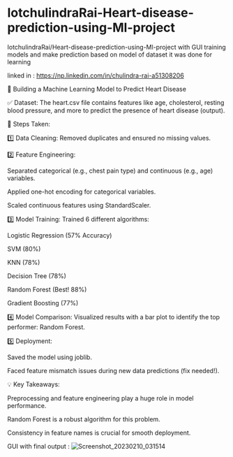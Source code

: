 # IotchulindraRai-Heart-disease-prediction-using-Ml-project

IotchulindraRai/Heart-disease-prediction-using-Ml-project with GUI 
training models and make prediction based on model of dataset it was done for learning

linked in : https://np.linkedin.com/in/chulindra-rai-a51308206

🎯 Building a Machine Learning Model to Predict Heart Disease

✅ Dataset: The heart.csv file contains features like age, cholesterol, resting blood pressure, and more to predict the presence of heart disease (output).

🚀 Steps Taken:

1️⃣ Data Cleaning: Removed duplicates and ensured no missing values.

2️⃣ Feature Engineering:

Separated categorical (e.g., chest pain type) and continuous (e.g., age) variables.

Applied one-hot encoding for categorical variables.

Scaled continuous features using StandardScaler.

3️⃣ Model Training: Trained 6 different algorithms:

Logistic Regression (57% Accuracy)

SVM (80%)

KNN (78%)

Decision Tree (78%)

Random Forest (Best! 88%)

Gradient Boosting (77%)

4️⃣ Model Comparison: Visualized results with a bar plot to identify the top performer: Random Forest.

5️⃣ Deployment:

Saved the model using joblib.

Faced feature mismatch issues during new data predictions (fix needed!).

💡 Key Takeaways:

Preprocessing and feature engineering play a huge role in model performance.

Random Forest is a robust algorithm for this problem.

Consistency in feature names is crucial for smooth deployment.


GUI with final output :
![Screenshot_20230210_031514](https://user-images.githubusercontent.com/87846923/218144611-c5f4735e-5473-478a-82b8-1d33dacb91f2.png)
